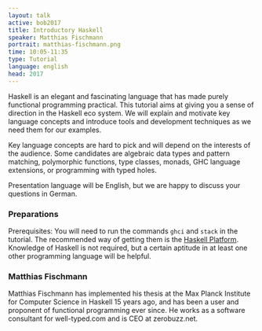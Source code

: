 ```yaml
---
layout: talk
active: bob2017
title: Introductory Haskell
speaker: Matthias Fischmann
portrait: matthias-fischmann.png
time: 10:05-11:35
type: Tutorial
language: english
head: 2017
---
```


Haskell is an elegant and fascinating language that has made purely
functional programming practical. This tutorial aims at giving you a
sense of direction in the Haskell eco system. We will explain and
motivate key language concepts and introduce tools and development
techniques as we need them for our examples.

Key language concepts are hard to pick and will depend on the
interests of the audience. Some candidates are algebraic data types
and pattern matching, polymorphic functions, type classes, monads, GHC
language extensions, or programming with typed holes.

Presentation language will be English, but we are happy to discuss
your questions in German.

### Preparations

Prerequisites: You will need to run the commands `ghci` and `stack` in
the tutorial.  The recommended way of getting them is the 
[Haskell Platform](https://www.haskell.org/platform/).
Knowledge of Haskell is not required, but a certain aptitude in at
least one other programming language will be helpful.

### Matthias Fischmann

Matthias Fischmann has implemented his thesis at the Max Planck
Institute for Computer Science in Haskell 15 years ago, and has been a
user and proponent of functional programming ever since.  He works as
a software consultant for well-typed.com and is CEO at zerobuzz.net.
